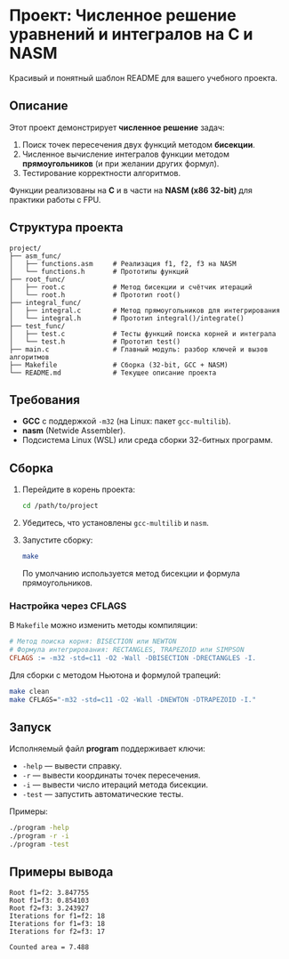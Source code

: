 # Проект: Численное решение уравнений и интегралов на C и NASM

Красивый и понятный шаблон README для вашего учебного проекта.

## Описание

Этот проект демонстрирует **численное решение** задач:

1. Поиск точек пересечения двух функций методом **бисекции**.
2. Численное вычисление интегралов функции методом **прямоугольников** (и при желании других формул).
3. Тестирование корректности алгоритмов.

Функции реализованы на **C** и в части на **NASM (x86 32-bit)** для практики работы с FPU.

## Структура проекта

```
project/
├── asm_func/
│   ├── functions.asm     # Реализация f1, f2, f3 на NASM
│   └── functions.h       # Прототипы функций
├── root_func/
│   ├── root.c            # Метод бисекции и счётчик итераций
│   └── root.h            # Прототип root()
├── integral_func/
│   ├── integral.c        # Метод прямоугольников для интегрирования
│   └── integral.h        # Прототип integral()/integrate()
├── test_func/
│   ├── test.c            # Тесты функций поиска корней и интеграла
│   └── test.h            # Прототип test()
├── main.c                # Главный модуль: разбор ключей и вызов алгоритмов
├── Makefile              # Сборка (32-bit, GCC + NASM)
└── README.md             # Текущее описание проекта
```

## Требования

* **GCC** с поддержкой `-m32` (на Linux: пакет `gcc-multilib`).
* **nasm** (Netwide Assembler).
* Подсистема Linux (WSL) или среда сборки 32-битных программ.

## Сборка

1. Перейдите в корень проекта:

   ```bash
   cd /path/to/project
   ```
2. Убедитесь, что установлены `gcc-multilib` и `nasm`.
3. Запустите сборку:

   ```bash
   make
   ```

   По умолчанию используется метод бисекции и формула прямоугольников.

### Настройка через CFLAGS

В `Makefile` можно изменить методы компиляции:

```makefile
# Метод поиска корня: BISECTION или NEWTON
# Формула интегрирования: RECTANGLES, TRAPEZOID или SIMPSON
CFLAGS := -m32 -std=c11 -O2 -Wall -DBISECTION -DRECTANGLES -I.
```

Для сборки с методом Ньютона и формулой трапеций:

```bash
make clean
make CFLAGS="-m32 -std=c11 -O2 -Wall -DNEWTON -DTRAPEZOID -I."
```

## Запуск

Исполняемый файл **program** поддерживает ключи:

* `-help`  — вывести справку.
* `-r`     — вывести координаты точек пересечения.
* `-i`     — вывести число итераций метода бисекции.
* `-test`  — запустить автоматические тесты.

Примеры:

```bash
./program -help
./program -r -i
./program -test
```

## Примеры вывода

```
Root f1=f2: 3.847755
Root f1=f3: 0.854103
Root f2=f3: 3.243927
Iterations for f1=f2: 18
Iterations for f1=f3: 18
Iterations for f2=f3: 17

Counted area = 7.488
```

